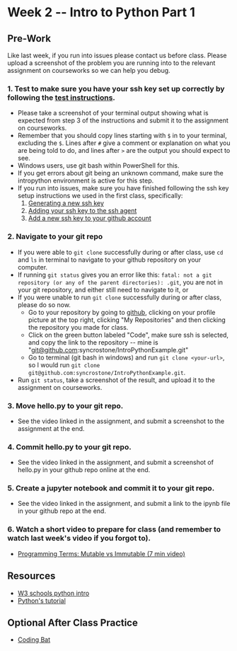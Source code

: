 # Week 2 -- Intro to Python Part 1

## Pre-Work
Like last week, if you run into issues please contact us before class. Please upload a screenshot of the problem you are running into to the relevant assignment on courseworks so we can help you debug.

### 1. Test to make sure you have your ssh key set up correctly by following the [test instructions](https://docs.github.com/en/authentication/connecting-to-github-with-ssh/testing-your-ssh-connection).
- Please take a screenshot of your terminal output showing what is expected from step 3 of the instructions and submit it to the assignment on courseworks.
- Remember that you should copy lines starting with `$` in to your terminal, excluding the `$`. Lines after `#` give a comment or explanation on what you are being told to do, and lines after `>` are the output you should expect to see.
- Windows users, use git bash within PowerShell for this.
- If you get errors about git being an unknown command, make sure the intropython environment is active for this step.
- If you run into issues, make sure you have finished following the ssh key setup instructions we used in the first class, specifically: 
  1. [Generating a new ssh key](https://docs.github.com/en/authentication/connecting-to-github-with-ssh/generating-a-new-ssh-key-and-adding-it-to-the-ssh-agent#generating-a-new-ssh-key)
  2. [Adding your ssh key to the ssh agent](https://docs.github.com/en/authentication/connecting-to-github-with-ssh/generating-a-new-ssh-key-and-adding-it-to-the-ssh-agent#adding-your-ssh-key-to-the-ssh-agent)
  3. [Add a new ssh key to your github account](https://docs.github.com/en/authentication/connecting-to-github-with-ssh/adding-a-new-ssh-key-to-your-github-account#adding-a-new-ssh-key-to-your-account)
  
### 2. Navigate to your git repo
- If you were able to `git clone` successfully during or after class, use `cd` and `ls` in terminal to navigate to your github repository on your computer.
- If running `git status` gives you an error like this: ```fatal: not a git repository (or any of the parent directories): .git```, you are not in your git repository, and either still need to navigate to it, or 
- If you were unable to run `git clone` successfully during or after class, please do so now.
  - Go to your repository by going to [github](github.com), clicking on your profile picture at the top right, clicking "My Repositories" and then clicking the repository you made for class.
  - Click on the green button labeled "Code", make sure ssh is selected, and copy the link to the repository -- mine is "git@github.com:syncrostone/IntroPythonExample.git"
  - Go to terminal (git bash in windows) and run `git clone <your-url>`, so I would run `git clone git@github.com:syncrostone/IntroPythonExample.git`. 
- Run `git status`, take a screenshot of the result, and upload it to the assignment on courseworks.

### 3. Move hello.py to your git repo.
 - See the video linked in the assignment, and submit a screenshot to the assignment at the end.

### 4. Commit hello.py to your git repo.
- See the video linked in the assignment, and submit a screenshot of hello.py in your github repo online at the end.

### 5. Create a jupyter notebook and commit it to your git repo.
- See the video linked in the assignment, and submit a link to the ipynb file in your github repo at the end.

### 6. Watch a short video to prepare for class (and remember to watch last week's video if you forgot to).
- [Programming Terms: Mutable vs Immutable (7 min video)](https://www.youtube.com/watch?v=5qQQ3yzbKp8)


## Resources
- [W3 schools python intro](https://www.w3schools.com/python/python_operators.asp)
- [Python's tutorial](https://docs.python.org/3/tutorial/introduction.html)

## Optional After Class Practice
- [Coding Bat](https://codingbat.com/python)
